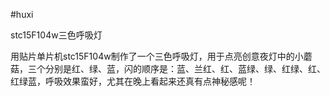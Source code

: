#huxi

stc15F104w三色呼吸灯

   用贴片单片机stc15F104w制作了一个三色呼吸灯，用于点亮创意夜灯中的小蘑菇，三个分别是红、绿、蓝，闪的顺序是：蓝、兰红、红、蓝绿、绿、红绿、红、红绿蓝，呼吸效果蛮好，尤其在晚上看起来还真有点神秘感呢！
